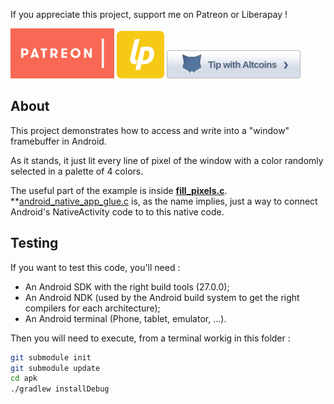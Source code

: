 If you appreciate this project, support me on Patreon or Liberapay !

[![Patreon !](https://raw.githubusercontent.com/Miouyouyou/RockMyy/master/.img/button-patreon.png)](https://www.patreon.com/Miouyouyou) 
[![Liberapay !](https://raw.githubusercontent.com/Miouyouyou/RockMyy/master/.img/button-liberapay.png)](https://liberapay.com/Myy/donate) 
[![Tip with Altcoins](https://raw.githubusercontent.com/Miouyouyou/Shapeshift-Tip-button/9e13666e9d0ecc68982fdfdf3625cd24dd2fb789/Tip-with-altcoin.png)](https://shapeshift.io/shifty.html?destination=16zwQUkG29D49G6C7pzch18HjfJqMXFNrW&output=BTC)

About
-----

This project demonstrates how to access and write into a "window"
framebuffer in Android.

As it stands, it just lit every line of pixel of the window with
a color randomly selected in a palette of 4 colors.

The useful part of the example is inside
**[fill_pixels.c](./fill_pixels.c)**.  
**[android_native_app_glue.c](./android_native_app_glue.c) is, as the
name implies, just a way to connect Android's NativeActivity code to
to this native code.

Testing
-------

If you want to test this code, you'll need :
* An Android SDK with the right build tools (27.0.0);
* An Android NDK (used by the Android build system to get the right
  compilers for each architecture);
* An Android terminal (Phone, tablet, emulator, ...).

Then you will need to execute, from a terminal workig in this folder :
```bash
git submodule init
git submodule update
cd apk
./gradlew installDebug
```

